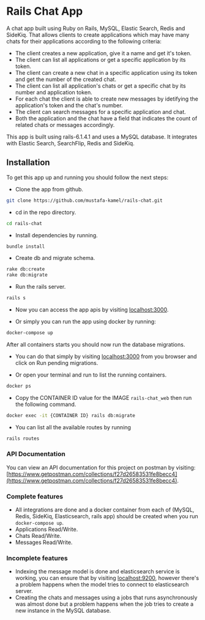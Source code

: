 # Rails Chat App
A chat app built using Ruby on Rails, MySQL, Elastic Search, Redis and SideKiq.
That allows clients to create applications which may have many chats for their applications according to the following criteria:
- The client creates a new application, give it a name and get it's token.
- The client can list all applications or get a specific application by its token.
- The client can create a new chat in a specific application using its token and get the number of the created chat.
- The client can list all application's chats or get a specific chat by its number and application token.
- For each chat the client is able to create new messages by idetifying the application's token and the chat's number.
- The client can search messages for a specific application and chat.
- Both the application and the chat have a field that indicates the count of related chats or messages accordingly.


This app is built using rails-6.1.4.1 and uses a MySQL database.
It integrates with Elastic Search, SearchFlip, Redis and SideKiq.

## Installation
To get this app up and running you should follow the next steps:
* Clone the app from github.
```bash
git clone https://github.com/mustafa-kamel/rails-chat.git
```

* cd in the repo directory.
```bash
cd rails-chat
```

* Install dependencies by running.
```bash
bundle install
```

* Create db and migrate schema.
```bash
rake db:create
rake db:migrate
```

* Run the rails server.
```bash
rails s
```

* Now you can access the app apis by visiting [localhost:3000](localhost:3000).




* Or simply you can run the app using docker by running:
```bash
docker-compose up
```
After all containers starts you should now run the database migrations.
* You can do that simply by visiting [localhost:3000](localhost:3000) from you browser and click on Run pending migrations.

* Or open your terminal and run to list the running containers.
```bash
docker ps
```

* Copy the CONTAINER ID value for the IMAGE `rails-chat_web` then run the following command.
```bash
docker exec -it {CONTAINER ID} rails db:migrate
```


* You can list all the available routes by running
```bash
rails routes
```

### API Documentation
You can view an API documentation for this project on postman by visiting:
[https://www.getpostman.com/collections/f27d26583531fe8becc4](https://www.getpostman.com/collections/f27d26583531fe8becc4).


### Complete features
* All integrations are done and a docker container from each of (MySQL, Redis, SideKiq, Elasticsearch, rails app) should be created when you run `docker-compose up`.
* Applications Read/Write.
* Chats Read/Write.
* Messages Read/Write.


### Incomplete features
* Indexing the message model is done and elasticsearch service is working, you can ensure that by visiting [localhost:9200](localhost:9200), however there's a problem happens when the model tries to connect to elasticsearch server.
* Creating the chats and messages using a jobs that runs asynchronously was almost done but a problem happens when the job tries to create a new instance in the MySQL database.